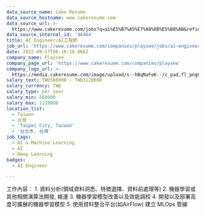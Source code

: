 ```yaml
---
data_source_name: Cake Resume
data_source_hostname: www.cakeresume.com
data_source_url: >-
  https://www.cakeresume.com/jobs?q=ai%E5%B7%A5%E7%A8%8B%E5%B8%AB&refinementList%5Blang_[…]y_type%5D=per_year&range%5Bsalary_range%5D%5Bmin%5D=1000000
data_source_internal_id: '46464'
title: AI Engineer/AI工程師
job_url: 'https://www.cakeresume.com/companies/playsee/jobs/ai-engineer-ai-engineer'
date: 2022-09-17T06:10:18.866Z
company_name: Playsee
company_page_url: 'https://www.cakeresume.com/companies/playsee'
company_logo_url: >-
  https://media.cakeresume.com/image/upload/s--hBqNaFeK--/c_pad,fl_png8,h_200,w_200/v1662550102/zu1cnzpjs3xxtuknddzi.png
salary_text: TWD560000 - TWD1120000
salary_currency: TWD
salary_type: per_year
salary_min: 560000
salary_max: 1120000
location_list:
  - Taiwan
  - 台灣
  - 'Taipei City, Taiwan'
  - '台北市, 台灣'
job_tags:
  - AI & Machine Learning
  - AI
  - Deep Learning
badges:
  - AI Engineer

---
```


工作內容： 1. 資料分析(領域資料洞悉、特徵選擇、資料前處理等) 2. 機器學習或其他相關演算法開發, 維運 3. 機器學習模型改善以及效能調校 4. 開發以及部署高度可擴展的機器學習模型 5. 使用資料整合平台(如AirFlow) 建立 MLOps 管線